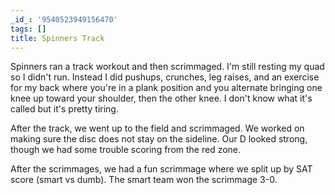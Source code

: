 ```yaml
---
_id_: '9540523949156470'
tags: []
title: Spinners Track
---
```


Spinners ran a track workout and then scrimmaged. I'm still resting my quad so I didn't run. Instead I did pushups, crunches, leg raises, and an exercise for my back where you're in a plank position and you alternate bringing one knee up toward your shoulder, then the other knee. I don't know what it's called but it's pretty tiring.

After the track, we went up to the field and scrimmaged. We worked on making sure the disc does not stay on the sideline. Our D looked strong, though we had some trouble scoring from the red zone.

After the scrimmages, we had a fun scrimmage where we split up by SAT score (smart vs dumb). The smart team won the scrimmage 3-0.
